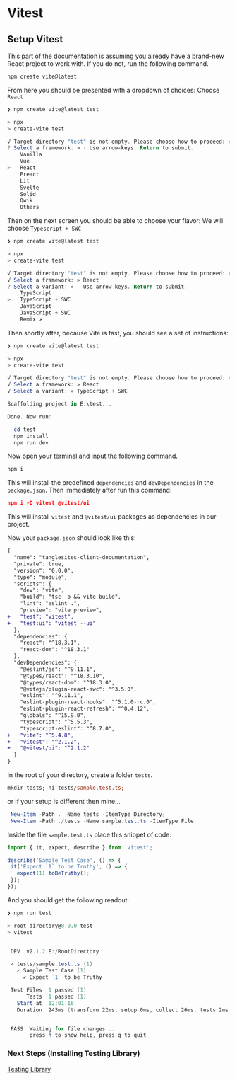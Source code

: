 # Vitest

## Setup Vitest

This part of the documentation is assuming you already have a brand-new React project to work with. If you do not, 
run the following command. 
```powershell
npm create vite@latest
```
From here you should be presented with a dropdown of choices: Choose `React`<br />
```powershell
❯ npm create vite@latest test

> npx
> create-vite test

√ Target directory "test" is not empty. Please choose how to proceed: » Ignore files and continue
? Select a framework: » - Use arrow-keys. Return to submit.
    Vanilla
    Vue
>   React
    Preact
    Lit
    Svelte
    Solid
    Qwik
    Others
```
Then on the next screen you should be able to choose your flavor: We will choose `Typescript + SWC`
```powershell
❯ npm create vite@latest test

> npx
> create-vite test

√ Target directory "test" is not empty. Please choose how to proceed: » Ignore files and continue
√ Select a framework: » React
? Select a variant: » - Use arrow-keys. Return to submit.
    TypeScript
>   TypeScript + SWC
    JavaScript
    JavaScript + SWC
    Remix ↗
```
Then shortly after, because Vite is fast, you should see a set of instructions: <br /> 
```powershell
❯ npm create vite@latest test

> npx
> create-vite test

√ Target directory "test" is not empty. Please choose how to proceed: » Ignore files and continue
√ Select a framework: » React
√ Select a variant: » TypeScript + SWC

Scaffolding project in E:\test...

Done. Now run:

  cd test
  npm install
  npm run dev

```
Now open your terminal and input the following command. 

```powershell
npm i
```
This will install the predefined `dependencies` and `devDependencies` in the `package.json`.
Then immediately after run this command: 
```json
npm i -D vitest @vitest/ui
```

This will install `vitest` and `@vitest/ui` packages as dependencies in our project.

Now your `package.json` should look like this:
```diff
{
  "name": "tanglesites-client-documentation",
  "private": true,
  "version": "0.0.0",
  "type": "module",
  "scripts": {
    "dev": "vite",
    "build": "tsc -b && vite build",
    "lint": "eslint .",
    "preview": "vite preview",
+   "test": "vitest",
+   "test:ui": "vitest --ui"
  },
  "dependencies": {
    "react": "^18.3.1",
    "react-dom": "^18.3.1"
  },
  "devDependencies": {
    "@eslint/js": "^9.11.1",
    "@types/react": "^18.3.10",
    "@types/react-dom": "^18.3.0",
    "@vitejs/plugin-react-swc": "^3.5.0",
    "eslint": "^9.11.1",
    "eslint-plugin-react-hooks": "^5.1.0-rc.0",
    "eslint-plugin-react-refresh": "^0.4.12",
    "globals": "^15.9.0",
    "typescript": "^5.5.3",
    "typescript-eslint": "^8.7.0",
+   "vite": "^5.4.8",
+   "vitest": "^2.1.2",
+   "@vitest/ui": "^2.1.2"
  }
}
```
 
 In the root of your directory, create a folder `tests`.
 ```ps
 mkdir tests; ni tests/sample.test.ts;
 ```
 or if your setup is different then mine...
 ```powershell
  New-Item -Path . -Name tests -ItemType Directory;
  New-Item -Path ./tests -Name sample.test.ts -ItemType File
 ```

 Inside the file `sample.test.ts` place this snippet of code:
 
 ```ts
import { it, expect, describe } from 'vitest';

describe('Sample Test Case', () => {
  it('Expect `1` to be Truthy', () => {
    expect(1).toBeTruthy();
  });
});
 ```

And you should get the following readout:
```powershell
❯ npm run test

> root-directory@0.0.0 test
> vitest


 DEV  v2.1.2 E:/RootDirectory

 ✓ tests/sample.test.ts (1)
   ✓ Sample Test Case (1)
     ✓ Expect `1` to be Truthy

 Test Files  1 passed (1)
      Tests  1 passed (1)
   Start at  12:01:16
   Duration  243ms (transform 22ms, setup 0ms, collect 26ms, tests 2ms, environment 0ms, prepare 75ms)


 PASS  Waiting for file changes...
       press h to show help, press q to quit
```

### Next Steps (Installing Testing Library)
[Testing Library](./testing-library.md)